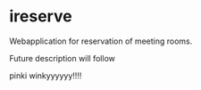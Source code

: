 # ireserve
Webapplication for reservation of meeting rooms.

Future description will follow

pinki winkyyyyyy!!!!


